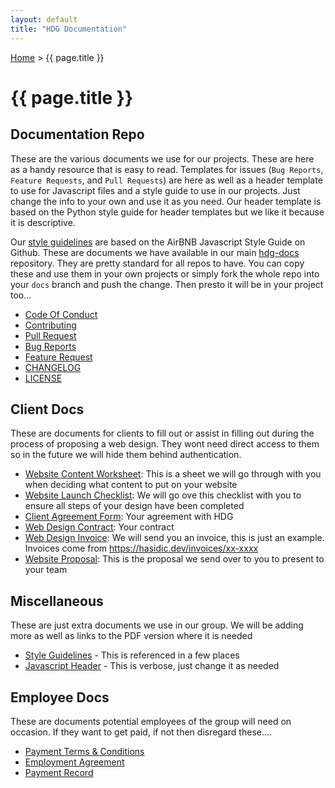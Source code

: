 ```yaml
---
layout: default
title: "HDG Documentation"
---
```


[Home](/) > {{ page.title }}

# {{ page.title }}

## Documentation Repo

These are the various documents we use for our projects. These are here as a handy resource that is easy to read. Templates for issues (`Bug Reports`, `Feature Requests`, and `Pull Requests`) are here as well as a header template to use for Javascript files and a style guide to use in our projects. Just change the info to your own and use it as you need. Our header template is based on the Python style guide for header templates but we like it because it is descriptive. 

Our [style guidelines](docs/style) are based on the AirBNB Javascript Style Guide on Github. These are documents we have available in our main [hdg-docs](https://github.com/hasidicdevs/hdg-docs) repository. They are pretty standard for all repos to have. You can copy these and use them in your own projects or simply fork the whole repo into your `docs` branch and push the change. Then presto it will be in your project too...

- [Code Of Conduct](docs/conduct)
- [Contributing](docs/contrib)
- [Pull Request](docs/pulls)
- [Bug Reports](docs/bugs)
- [Feature Request](docs/feature)
- [CHANGELOG](docs/change)
- [LICENSE](docs/license)

## Client Docs

These are documents for clients to fill out or assist in filling out during the process of proposing a web design. They wont need direct access to them so in the future we will hide them behind authentication. 

- [Website Content Worksheet](docs/client/content): This is a sheet we will go through with you when deciding what content to put on your website
- [Website Launch Checklist](docs/client/checklist): We will go ove this checklist with you to ensure all steps of your design have been completed
- [Client Agreement Form](docs/client/agreement): Your agreement with HDG
- [Web Design Contract](docs/client/contract): Your contract
- [Web Design Invoice](docs/client/invoice): We will send you an invoice, this is just an example. Invoices come from https://hasidic.dev/invoices/xx-xxxx 
- [Website Proposal](docs/client/proposal): This is the proposal we send over to you to present to your team

## Miscellaneous

These are just extra documents we use in our group. We will be adding more as well as links to the PDF version where it is needed

- [Style Guidelines](docs/misc/style) - This is referenced in a few places
- [Javascript Header](docs/misc/header) - This is verbose, just change it as needed

## Employee Docs

These are documents potential employees of the group will need on occasion. If they want to get paid, if not then disregard these....

-  [Payment Terms & Conditions](docs/employee/payment)
-  [Employment Agreement](docs/employee/agreement)
-  [Payment Record](docs/employee/record)